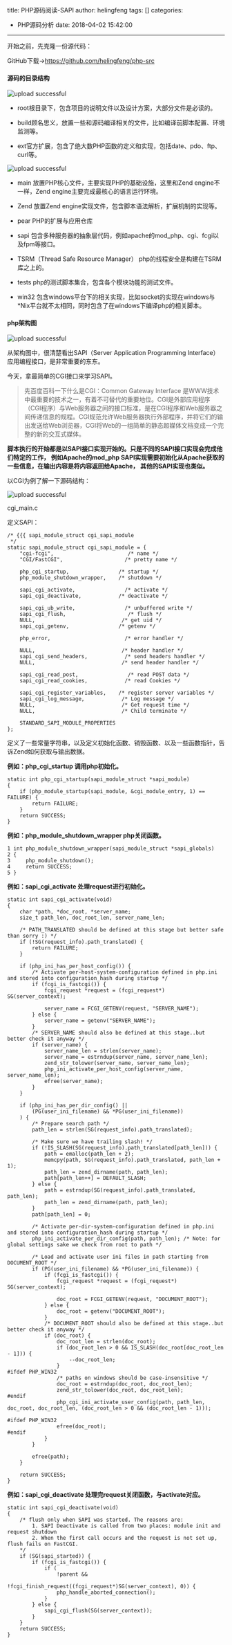 title: PHP源码阅读-SAPI
author: helingfeng
tags: []
categories:
  - PHP源码分析
date: 2018-04-02 15:42:00
---
开始之前，先克隆一份源代码：

GitHub下载->https://github.com/helingfeng/php-src

#### 源码的目录结构


![upload successful](/images/pasted-8.png)

- root根目录下，包含项目的说明文件以及设计方案，大部分文件是必读的。

- build顾名思义，放置一些和源码编译相关的文件，比如编译前脚本配置、环境监测等。

- ext官方扩展，包含了绝大数PHP函数的定义和实现，包括date、pdo、ftp、curl等。


![upload successful](/images/pasted-9.png)

- main 放置PHP核心文件，主要实现PHP的基础设施，这里和Zend engine不一样，Zend engine主要完成最核心的语言运行环境。

- Zend 放置Zend engine实现文件，包含脚本语法解析，扩展机制的实现等。

- pear PHP的扩展与应用仓库

- sapi 包含多种服务器的抽象层代码，例如apache的mod_php、cgi、fcgi以及fpm等接口。

- TSRM（Thread Safe Resource Manager） php的线程安全是构建在TSRM库之上的。

- tests php的测试脚本集合，包含各个模块功能的测试文件。

- win32 包含windows平台下的相关实现，比如socket的实现在windows与*Nix平台就不太相同，同时包含了在windows下编译php的相关脚本。

#### php架构图


![upload successful](/images/pasted-10.png)

从架构图中，很清楚看出SAPI（Server Application Programming Interface）应用编程接口，是非常重要的东东。

今天，拿最简单的CGI接口来学习SAPI。

> 先百度百科一下什么是CGI：Common Gateway Interface 是WWW技术中最重要的技术之一，有着不可替代的重要地位。CGI是外部应用程序（CGI程序）与Web服务器之间的接口标准，是在CGI程序和Web服务器之间传递信息的规程。CGI规范允许Web服务器执行外部程序，并将它们的输出发送给Web浏览器，CGI将Web的一组简单的静态超媒体文档变成一个完整的新的交互式媒体。

**脚本执行的开始都是以SAPI接口实现开始的。只是不同的SAPI接口实现会完成他们特定的工作， 例如Apache的mod_php SAPI实现需要初始化从Apache获取的一些信息，在输出内容是将内容返回给Apache， 其他的SAPI实现也类似。**

以CGI为例了解一下源码结构：


![upload successful](/images/pasted-12.png)

cgi_main.c

定义SAPI：

```
/* {{{ sapi_module_struct cgi_sapi_module
 */
static sapi_module_struct cgi_sapi_module = {
    "cgi-fcgi",                        /* name */
    "CGI/FastCGI",                    /* pretty name */

    php_cgi_startup,                /* startup */
    php_module_shutdown_wrapper,    /* shutdown */

    sapi_cgi_activate,                /* activate */
    sapi_cgi_deactivate,            /* deactivate */

    sapi_cgi_ub_write,                /* unbuffered write */
    sapi_cgi_flush,                    /* flush */
    NULL,                            /* get uid */
    sapi_cgi_getenv,                /* getenv */

    php_error,                        /* error handler */

    NULL,                            /* header handler */
    sapi_cgi_send_headers,            /* send headers handler */
    NULL,                            /* send header handler */

    sapi_cgi_read_post,                /* read POST data */
    sapi_cgi_read_cookies,            /* read Cookies */

    sapi_cgi_register_variables,    /* register server variables */
    sapi_cgi_log_message,            /* Log message */
    NULL,                            /* Get request time */
    NULL,                            /* Child terminate */

    STANDARD_SAPI_MODULE_PROPERTIES
};
```

定义了一些常量字符串，以及定义初始化函数、销毁函数、以及一些函数指针，告诉Zend如何获取与输出数据。

**例如：php_cgi_startup 调用php初始化。**

```
static int php_cgi_startup(sapi_module_struct *sapi_module)
{
    if (php_module_startup(sapi_module, &cgi_module_entry, 1) == FAILURE) {
        return FAILURE;
    }
    return SUCCESS;
}
```

**例如：php_module_shutdown_wrapper php关闭函数。**

```
1 int php_module_shutdown_wrapper(sapi_module_struct *sapi_globals)
2 {
3     php_module_shutdown();
4     return SUCCESS;
5 }
```

**例如：sapi_cgi_activate 处理request进行初始化。**

```
static int sapi_cgi_activate(void)
{
    char *path, *doc_root, *server_name;
    size_t path_len, doc_root_len, server_name_len;

    /* PATH_TRANSLATED should be defined at this stage but better safe than sorry :) */
    if (!SG(request_info).path_translated) {
        return FAILURE;
    }

    if (php_ini_has_per_host_config()) {
        /* Activate per-host-system-configuration defined in php.ini and stored into configuration_hash during startup */
        if (fcgi_is_fastcgi()) {
            fcgi_request *request = (fcgi_request*) SG(server_context);

            server_name = FCGI_GETENV(request, "SERVER_NAME");
        } else {
            server_name = getenv("SERVER_NAME");
        }
        /* SERVER_NAME should also be defined at this stage..but better check it anyway */
        if (server_name) {
            server_name_len = strlen(server_name);
            server_name = estrndup(server_name, server_name_len);
            zend_str_tolower(server_name, server_name_len);
            php_ini_activate_per_host_config(server_name, server_name_len);
            efree(server_name);
        }
    }

    if (php_ini_has_per_dir_config() ||
        (PG(user_ini_filename) && *PG(user_ini_filename))
    ) {
        /* Prepare search path */
        path_len = strlen(SG(request_info).path_translated);

        /* Make sure we have trailing slash! */
        if (!IS_SLASH(SG(request_info).path_translated[path_len])) {
            path = emalloc(path_len + 2);
            memcpy(path, SG(request_info).path_translated, path_len + 1);
            path_len = zend_dirname(path, path_len);
            path[path_len++] = DEFAULT_SLASH;
        } else {
            path = estrndup(SG(request_info).path_translated, path_len);
            path_len = zend_dirname(path, path_len);
        }
        path[path_len] = 0;

        /* Activate per-dir-system-configuration defined in php.ini and stored into configuration_hash during startup */
        php_ini_activate_per_dir_config(path, path_len); /* Note: for global settings sake we check from root to path */

        /* Load and activate user ini files in path starting from DOCUMENT_ROOT */
        if (PG(user_ini_filename) && *PG(user_ini_filename)) {
            if (fcgi_is_fastcgi()) {
                fcgi_request *request = (fcgi_request*) SG(server_context);

                doc_root = FCGI_GETENV(request, "DOCUMENT_ROOT");
            } else {
                doc_root = getenv("DOCUMENT_ROOT");
            }
            /* DOCUMENT_ROOT should also be defined at this stage..but better check it anyway */
            if (doc_root) {
                doc_root_len = strlen(doc_root);
                if (doc_root_len > 0 && IS_SLASH(doc_root[doc_root_len - 1])) {
                    --doc_root_len;
                }
#ifdef PHP_WIN32
                /* paths on windows should be case-insensitive */
                doc_root = estrndup(doc_root, doc_root_len);
                zend_str_tolower(doc_root, doc_root_len);
#endif
                php_cgi_ini_activate_user_config(path, path_len, doc_root, doc_root_len, (doc_root_len > 0 && (doc_root_len - 1)));

#ifdef PHP_WIN32
                efree(doc_root);
#endif
            }
        }

        efree(path);
    }

    return SUCCESS;
}
```

**例如：sapi_cgi_deactivate 处理完request关闭函数，与activate对应。**

```
static int sapi_cgi_deactivate(void)
{
    /* flush only when SAPI was started. The reasons are:
        1. SAPI Deactivate is called from two places: module init and request shutdown
        2. When the first call occurs and the request is not set up, flush fails on FastCGI.
    */
    if (SG(sapi_started)) {
        if (fcgi_is_fastcgi()) {
            if (
                !parent &&
                !fcgi_finish_request((fcgi_request*)SG(server_context), 0)) {
                php_handle_aborted_connection();
            }
        } else {
            sapi_cgi_flush(SG(server_context));
        }
    }
    return SUCCESS;
}
```
